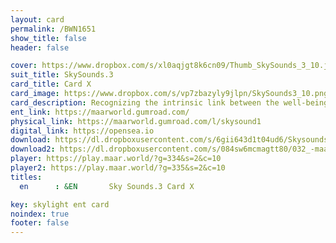 ```yaml
---
layout: card
permalink: /BWN1651
show_title: false
header: false

cover: https://www.dropbox.com/s/xl0aqjgt8k6cn09/Thumb_SkySounds_3_10.jpg?raw=1
suit_title: SkySounds.3
card_title: Card X
card_image: https://www.dropbox.com/s/vp7zbazyly9jlpn/SkySounds3_10.png?raw=1
card_description: Recognizing the intrinsic link between the well-being of aquatic species and ecosystems and the economy, the inhabitants of this world have developed a dedicated currency that sustains the delicate balance of life in the planet's waterways. The tax paid on every transaction goes directly to the world's regeneration, nourishing and sustaining the delicate balance of life in the oceans, rivers, and inhabitants. It is a unique system, one that recognizes the inherent value of nature and the importance of preserving it for future generations. It is a currency that speaks to the soul of the planet and the spirit of its people.
ent_link: https://maarworld.gumroad.com/
physical_link: https://maarworld.gumroad.com/l/skysound1
digital_link: https://opensea.io
download: https://dl.dropboxusercontent.com/s/6gii643d1t04ud6/Skysounds-3-X.wav?raw=1
download2: https://dl.dropboxusercontent.com/s/084sw6mcmagtt80/032_-maar-sky-sounds.3-card_X.wav?raw=1
player: https://play.maar.world/?g=334&s=2&c=10
player2: https://play.maar.world/?g=335&s=2&c=10
titles:
  en      : &EN       Sky Sounds.3 Card X

key: skylight ent card 
noindex: true
footer: false
---
```

